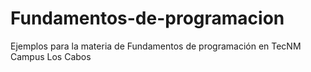 # Fundamentos-de-programacion
Ejemplos para la materia de Fundamentos de programación en TecNM Campus Los Cabos
